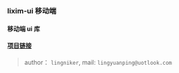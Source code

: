 ### lixim-ui 移动端

#### 移动端 ui 库

#### <a href="https://github.com/lixi-ui/lixim-ui" target="_blank">项目链接</a>

> author： `lingniker`,  mail: `lingyuanping@uotlook.com`
